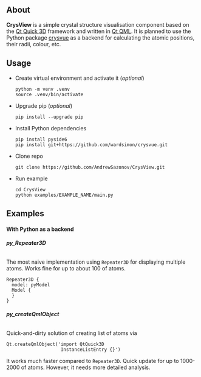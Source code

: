 ## About

**CrysView** is a simple crystal structure visualisation component based on the [Qt Quick 3D](https://doc.qt.io/qt-6/qtquick3d-index.html) framework and written in [Qt QML](https://doc.qt.io/qt-6/qtqml-index.html). It is planned to use the Python package [crysvue](https://github.com/wardsimon/crysvue) as a backend for calculating the atomic positions, their radii, colour, etc.

## Usage

* Create virtual environment and activate it (*optional*)
  ```
  python -m venv .venv
  source .venv/bin/activate
  ```
* Upgrade pip (*optional*)
  ```
  pip install --upgrade pip
  ```
* Install Python dependencies
  ```
  pip install pyside6
  pip install git+https://github.com/wardsimon/crysvue.git
  ```
* Clone repo
  ```
  git clone https://github.com/AndrewSazonov/CrysView.git
  ```
* Run example
  ```
  cd CrysView
  python examples/EXAMPLE_NAME/main.py
  ```

## Examples

#### With Python as a backend

###### **py_Repeater3D**

The most naive implementation using `Repeater3D` for displaying multiple atoms. Works fine for up to about 100 of atoms.
```
Repeater3D {
  model: pyModel
  Model {
  }
}
```
###### **py_createQmlObject**

Quick-and-dirty solution of creating list of atoms via
```
Qt.createQmlObject('import QtQuick3D
                    InstanceListEntry {}')
```
It works much faster compared to `Repeater3D`. Quick update for up to 1000-2000 of atoms. However, it needs more detailed analysis.
